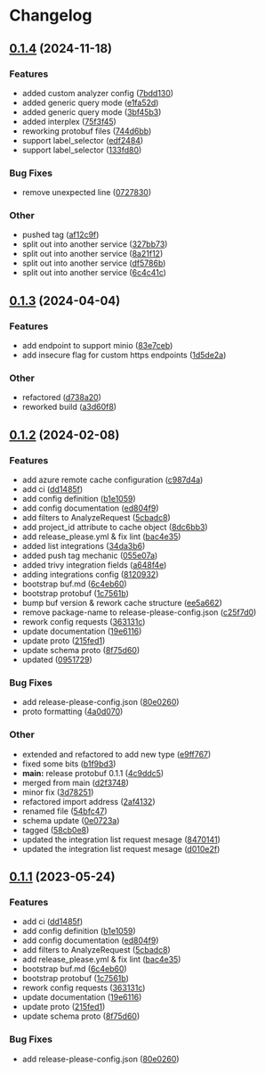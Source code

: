 # Changelog

## [0.1.4](https://github.com/k8sgpt-ai/schemas/compare/v0.1.3...v0.1.4) (2024-11-18)


### Features

* added custom analyzer config ([7bdd130](https://github.com/k8sgpt-ai/schemas/commit/7bdd130a72ece20b7aee2424a7b9b6de751cf8ad))
* added generic query mode ([e1fa52d](https://github.com/k8sgpt-ai/schemas/commit/e1fa52d3c9bb7999a1ae33c1776303545cf171e4))
* added generic query mode ([3bf45b3](https://github.com/k8sgpt-ai/schemas/commit/3bf45b3928f0fc6059285266b73259e82dc03228))
* added interplex ([75f3f45](https://github.com/k8sgpt-ai/schemas/commit/75f3f4542ebf6465a66d0c0ca40d38adb7233851))
* reworking protobuf files ([744d6bb](https://github.com/k8sgpt-ai/schemas/commit/744d6bb05404baada9da397a33556cd94286f9ed))
* support label_selector ([edf2484](https://github.com/k8sgpt-ai/schemas/commit/edf24843edb71bac9928591992e801de7b5a0873))
* support label_selector ([133fd80](https://github.com/k8sgpt-ai/schemas/commit/133fd80704bc0f9d2ea4d18d405fbeba52ff5e8c))


### Bug Fixes

* remove unexpected line ([0727830](https://github.com/k8sgpt-ai/schemas/commit/072783070be9d08d58ac8f972798ac8d497d2c24))


### Other

* pushed tag ([af12c9f](https://github.com/k8sgpt-ai/schemas/commit/af12c9f62aca5e379daa0c30add1f9a5462d3a4b))
* split out into another service ([327bb73](https://github.com/k8sgpt-ai/schemas/commit/327bb733aec02ff9ed8af18cdb212449e8c2b263))
* split out into another service ([8a21f12](https://github.com/k8sgpt-ai/schemas/commit/8a21f12a6e90b3f812b76ccaeb4ef8253c81ba72))
* split out into another service ([df5786b](https://github.com/k8sgpt-ai/schemas/commit/df5786b12c2942fa5bf99fa1bd635225bbd39239))
* split out into another service ([6c4c41c](https://github.com/k8sgpt-ai/schemas/commit/6c4c41c2cd704e6aa5ccb1f563b3a9d28796a20c))

## [0.1.3](https://github.com/k8sgpt-ai/schemas/compare/v0.1.2...v0.1.3) (2024-04-04)


### Features

* add endpoint to support minio ([83e7ceb](https://github.com/k8sgpt-ai/schemas/commit/83e7cebc23ee5777e0494edb8046fb585fa37282))
* add insecure flag for custom https endpoints ([1d5de2a](https://github.com/k8sgpt-ai/schemas/commit/1d5de2a89b4e343fbd94fd61ab05bfb0f6eaf6c4))


### Other

* refactored ([d738a20](https://github.com/k8sgpt-ai/schemas/commit/d738a2091f5b47f5782fcb2e107623d0b9480f2b))
* reworked build ([a3d60f8](https://github.com/k8sgpt-ai/schemas/commit/a3d60f86e791a5aa59ba0b69336e5a7ed46c5c44))

## [0.1.2](https://github.com/k8sgpt-ai/schemas/compare/v0.1.1...v0.1.2) (2024-02-08)


### Features

* add azure remote cache configuration ([c987d4a](https://github.com/k8sgpt-ai/schemas/commit/c987d4a864a31d9901e049bef1288dc680b5066c))
* add ci ([dd1485f](https://github.com/k8sgpt-ai/schemas/commit/dd1485f7ed01a1bf187945f9a4d2b1e68e5eaacb))
* add config definition ([b1e1059](https://github.com/k8sgpt-ai/schemas/commit/b1e1059abfc7967451e8ef4142e30331ff2ef9c0))
* add config documentation ([ed804f9](https://github.com/k8sgpt-ai/schemas/commit/ed804f985957069f7f76efeb7281d181abfcbd63))
* add filters to AnalyzeRequest ([5cbadc8](https://github.com/k8sgpt-ai/schemas/commit/5cbadc89cbd36d64a3e55ecbfd77ca7da20d8c96))
* add project_id attribute to cache object ([8dc6bb3](https://github.com/k8sgpt-ai/schemas/commit/8dc6bb305293974a4210247251a30335b911c12d))
* add release_please.yml & fix lint ([bac4e35](https://github.com/k8sgpt-ai/schemas/commit/bac4e357efe2c277b0fc9bcf9df5519840adad40))
* added list integrations ([34da3b6](https://github.com/k8sgpt-ai/schemas/commit/34da3b69e8b411820656e431338425e3bf77a0b0))
* added push tag mechanic ([055e07a](https://github.com/k8sgpt-ai/schemas/commit/055e07a69a9a59f33d2d7255ab9f2fc90a274d1a))
* added trivy integration fields ([a648f4e](https://github.com/k8sgpt-ai/schemas/commit/a648f4efe69fbc278ce3595e7be226450239b2bb))
* adding integrations config ([8120932](https://github.com/k8sgpt-ai/schemas/commit/8120932238dc4895c8ea45cfacf91b96db925e40))
* bootstrap buf.md ([6c4eb60](https://github.com/k8sgpt-ai/schemas/commit/6c4eb60464f3814fa8614c660fd9b5723d7c123d))
* bootstrap protobuf ([1c7561b](https://github.com/k8sgpt-ai/schemas/commit/1c7561b13ed663f67e0eb82fe30be0cfcb65bf5d))
* bump buf version & rework cache structure ([ee5a662](https://github.com/k8sgpt-ai/schemas/commit/ee5a6626d1644f18e3bbd41b273f033f62e6aae2))
* remove package-name to release-please-config.json ([c25f7d0](https://github.com/k8sgpt-ai/schemas/commit/c25f7d02d03f2d24bf928ef11a655720a3bf2ccc))
* rework config requests ([363131c](https://github.com/k8sgpt-ai/schemas/commit/363131cb2f10162e824c9e22b2816db25fe1a3bd))
* update documentation ([19e6116](https://github.com/k8sgpt-ai/schemas/commit/19e6116c31104b8c86c7856a7fb6e76bd4d44455))
* update proto ([215fed1](https://github.com/k8sgpt-ai/schemas/commit/215fed1dcc646486dd5e239a88de09a4db3263d8))
* update schema proto ([8f75d60](https://github.com/k8sgpt-ai/schemas/commit/8f75d608d80d1b5bb579a0e34bfcf4f813da3d90))
* updated ([0951729](https://github.com/k8sgpt-ai/schemas/commit/095172954a9a00271703e8ead4560ea13c897236))


### Bug Fixes

* add release-please-config.json ([80e0260](https://github.com/k8sgpt-ai/schemas/commit/80e026073e9e571b51c3d26a42d819ff2875129b))
* proto formatting ([4a0d070](https://github.com/k8sgpt-ai/schemas/commit/4a0d07025a5c3e08356539fb9e21ae498609e028))


### Other

* extended and refactored to add new type ([e9ff767](https://github.com/k8sgpt-ai/schemas/commit/e9ff767459bd6cfef3944d6979efe7896aadf422))
* fixed some bits ([b1f9bd3](https://github.com/k8sgpt-ai/schemas/commit/b1f9bd321e5b80159ee467da4172135712544f12))
* **main:** release protobuf 0.1.1 ([4c9ddc5](https://github.com/k8sgpt-ai/schemas/commit/4c9ddc51cae98e9db298203a8d55a1f2ff9db884))
* merged from main ([d2f3748](https://github.com/k8sgpt-ai/schemas/commit/d2f374848a7df4a736f33a0cfae933a6a4f97fe4))
* minor fix ([3d78251](https://github.com/k8sgpt-ai/schemas/commit/3d7825137f12277d4c1d1e7783fb07c59a8633db))
* refactored import address ([2af4132](https://github.com/k8sgpt-ai/schemas/commit/2af41322cd0a92982155f61b09982f7862122d2d))
* renamed file ([54bfc47](https://github.com/k8sgpt-ai/schemas/commit/54bfc477d5fd04a9588f7a1addc835d8d21c225b))
* schema update ([0e0723a](https://github.com/k8sgpt-ai/schemas/commit/0e0723a161d204de551607511ea55ec51e098673))
* tagged ([58cb0e8](https://github.com/k8sgpt-ai/schemas/commit/58cb0e8675dd77ddf174625ceb8f788aa5d352d2))
* updated the integration list request mesage ([8470141](https://github.com/k8sgpt-ai/schemas/commit/8470141f9b588cfe520c167cc62a62723bb4e4ab))
* updated the integration list request mesage ([d010e2f](https://github.com/k8sgpt-ai/schemas/commit/d010e2f53a7a62b1db435701a300b1b9ab460142))

## [0.1.1](https://github.com/k8sgpt-ai/schemas/compare/protobuf-v0.1.0...protobuf-v0.1.1) (2023-05-24)


### Features

* add ci ([dd1485f](https://github.com/k8sgpt-ai/schemas/commit/dd1485f7ed01a1bf187945f9a4d2b1e68e5eaacb))
* add config definition ([b1e1059](https://github.com/k8sgpt-ai/schemas/commit/b1e1059abfc7967451e8ef4142e30331ff2ef9c0))
* add config documentation ([ed804f9](https://github.com/k8sgpt-ai/schemas/commit/ed804f985957069f7f76efeb7281d181abfcbd63))
* add filters to AnalyzeRequest ([5cbadc8](https://github.com/k8sgpt-ai/schemas/commit/5cbadc89cbd36d64a3e55ecbfd77ca7da20d8c96))
* add release_please.yml & fix lint ([bac4e35](https://github.com/k8sgpt-ai/schemas/commit/bac4e357efe2c277b0fc9bcf9df5519840adad40))
* bootstrap buf.md ([6c4eb60](https://github.com/k8sgpt-ai/schemas/commit/6c4eb60464f3814fa8614c660fd9b5723d7c123d))
* bootstrap protobuf ([1c7561b](https://github.com/k8sgpt-ai/schemas/commit/1c7561b13ed663f67e0eb82fe30be0cfcb65bf5d))
* rework config requests ([363131c](https://github.com/k8sgpt-ai/schemas/commit/363131cb2f10162e824c9e22b2816db25fe1a3bd))
* update documentation ([19e6116](https://github.com/k8sgpt-ai/schemas/commit/19e6116c31104b8c86c7856a7fb6e76bd4d44455))
* update proto ([215fed1](https://github.com/k8sgpt-ai/schemas/commit/215fed1dcc646486dd5e239a88de09a4db3263d8))
* update schema proto ([8f75d60](https://github.com/k8sgpt-ai/schemas/commit/8f75d608d80d1b5bb579a0e34bfcf4f813da3d90))


### Bug Fixes

* add release-please-config.json ([80e0260](https://github.com/k8sgpt-ai/schemas/commit/80e026073e9e571b51c3d26a42d819ff2875129b))
